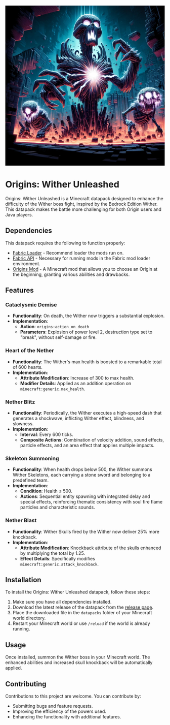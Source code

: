 <p align="center">
  <img src="https://raw.githubusercontent.com/0vergrown/Origins-Wither-Unleashed/main/pack.png" alt="Wither Unleashed cover"/>
</p>

# Origins: Wither Unleashed

Origins: Wither Unleashed is a Minecraft datapack designed to enhance the difficulty of the Wither boss fight, inspired by the Bedrock Edition Wither. This datapack makes the battle more challenging for both Origin users and Java players.

## Dependencies
This datapack requires the following to function properly:
- [Fabric Loader](https://fabricmc.net/) - Recommend loader the mods run on.
- [Fabric API](https://fabricmc.net/use/) - Necessary for running mods in the Fabric mod loader environment.
- [Origins Mod](https://github.com/apace100/origins-fabric) - A Minecraft mod that allows you to choose an Origin at the beginning, granting various abilities and drawbacks.

## Features

### Cataclysmic Demise
- **Functionality**: On death, the Wither now triggers a substantial explosion.
- **Implementation**:
  - **Action**: `origins:action_on_death`
  - **Parameters**: Explosion of power level 2, destruction type set to "break", without self-damage or fire.

### Heart of the Nether
- **Functionality**: The Wither's max health is boosted to a remarkable total of 600 hearts.
- **Implementation**:
  - **Attribute Modification**: Increase of 300 to max health.
  - **Modifier Details**: Applied as an addition operation on `minecraft:generic.max_health`.

### Nether Blitz
- **Functionality**: Periodically, the Wither executes a high-speed dash that generates a shockwave, inflicting Wither effect, blindness, and slowness.
- **Implementation**:
  - **Interval**: Every 600 ticks.
  - **Composite Actions**: Combination of velocity addition, sound effects, particle effects, and an area effect that applies multiple impacts.

### Skeleton Summoning
- **Functionality**: When health drops below 500, the Wither summons Wither Skeletons, each carrying a stone sword and belonging to a predefined team.
- **Implementation**:
  - **Condition**: Health ≤ 500.
  - **Actions**: Sequential entity spawning with integrated delay and special effects, reinforcing thematic consistency with soul fire flame particles and characteristic sounds.

### Nether Blast
- **Functionality**: Wither Skulls fired by the Wither now deliver 25% more knockback.
- **Implementation**:
  - **Attribute Modification**: Knockback attribute of the skulls enhanced by multiplying the total by 1.25.
  - **Effect Details**: Specifically modifies `minecraft:generic.attack_knockback`.

## Installation
To install the Origins: Wither Unleashed datapack, follow these steps:
1. Make sure you have all dependencies installed.
2. Download the latest release of the datapack from the [release page](https://modrinth.com/datapack/origins-wither-unleashed).
3. Place the downloaded file in the `datapacks` folder of your Minecraft world directory.
4. Restart your Minecraft world or use `/reload` if the world is already running.

## Usage
Once installed, summon the Wither boss in your Minecraft world. The enhanced abilities and increased skull knockback will be automatically applied.

## Contributing
Contributions to this project are welcome. You can contribute by:
- Submitting bugs and feature requests.
- Improving the efficiency of the powers used.
- Enhancing the functionality with additional features.
